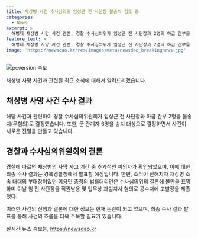 ```yaml
---
title: 채상병 사건 수사심의위 임성근 전 사단장 불송치 검토 중
categories:
  - News
excerpt: >
  해병대 채상병 사망 사건 관련, 경찰 수사심의위가 임성근 전 사단장과 2명의 하급 간부를 불송치로 결정하고 6명의 군 관계자를 송치 대상으로 지목했다. 경찰 수사결과에 따라 추가 피의자가 확인됐으며, 채상병의 사망사고 관련해 경북경찰청에서 최종 수사 결과가 8일에 발표될 예정이다. 이에 대해 채상병 소속 대대의 부대장이었던 이용민 중령의 법률대리인이 불만을 표명하며 공수처에 고발장을 제출했다. 이 중령 측은 임 전 사단장과의 충돌을 주장하고 있다.
feature_text: >
  해병대 채상병 사망 사건 관련, 경찰 수사심의위가 임성근 전 사단장과 2명의 하급 간부를 불송치로 결정하고 6명의 군 관계자를 송치 대상으로 지목했다. 경찰 수사결과에 따라 추가 피의자가 확인됐으며, 채상병의 사망사고 관련해 경북경찰청에서 최종 수사 결과가 8일에 발표될 예정이다. 이에 대해 채상병 소속 대대의 부대장이었던 이용민 중령의 법률대리인이 불만을 표명하며 공수처에 고발장을 제출했다. 이 중령 측은 임 전 사단장과의 충돌을 주장하고 있다.
image: 'https://newsdao.kr/res/images/meta/newsdao_breakingnews.jpg'
---
```


<p><img src="https://newsdao.kr/res/images/meta/newsdao_breakingnews.jpg" alt="pcversion 속보" /></p>

<p>채상병 사망 사건과 관련된 최근 소식에 대해서 알려드리겠습니다. </p>

<h2 data-ke-size="size26">채상병 사망 사건 수사 결과</h2>

<p>해당 사건과 관련하여 경찰 수사심의위원회가 임성근 전 사단장과 하급 간부 2명을 불송치(무혐의)로 결정했습니다. 또한, 군 관계자 6명을 송치 대상으로 결정하면서 사건이 새로운 전말을 만들고 있습니다.</p>

<h2 data-ke-size="size26">경찰과 수사심의위원회의 결론</h2>

<p>경찰에 따르면 채상병의 사망 사고 기간 중 추가적인 피의자가 확인되었으며, 이에 대한 최종 수사 결과는 경북경찰청에서 발표할 예정입니다. 한편, 소식이 전해지자 채상병 소속 대대의 부대장이었던 이용민 중령의 법률대리인은 수사심의위의 결론에 불만을 표명하며 이날 임 전 사단장을 직권남용 및 업무상 과실치사 혐의로 공수처에 고발장을 제출했다.</p>

<p>이러한 사건의 진행과 결론에 대한 정보는 현재 논란이 되고 있으며, 최종 수사 결과 발표를 통해 사건의 흐름을 더욱 주목할 필요가 있습니다.</p>
실시간 뉴스 속보는, <a href="https://newsdao.kr" rel="dofollow">https://newsdao.kr</a>


